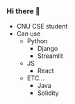 ### Hi there 👋
- CNU CSE student
- Can use
  - Python
    - Django
    - Streamlit
  - JS
    - React
  - ETC...
    - Java
    - Solidity

<!--
**2ternal/2ternal** is a ✨ _special_ ✨ repository because its `README.md` (this file) appears on your GitHub profile.

Here are some ideas to get you started:

- 🔭 I’m currently working on ...
- 🌱 I’m currently learning ...
- 👯 I’m looking to collaborate on ...
- 🤔 I’m looking for help with ...
- 💬 Ask me about ...
- 📫 How to reach me: ...
- 😄 Pronouns: ...
- ⚡ Fun fact: ...
-->
